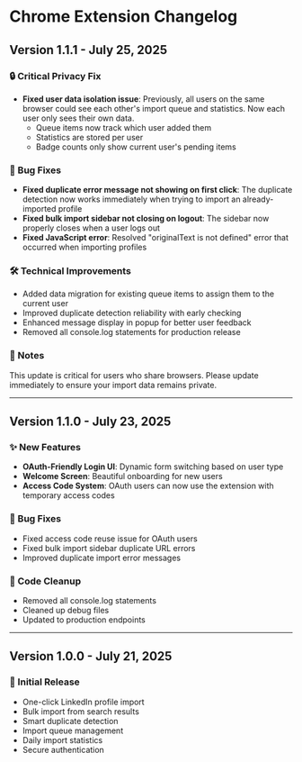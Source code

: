 # Chrome Extension Changelog

## Version 1.1.1 - July 25, 2025

### 🔒 Critical Privacy Fix
- **Fixed user data isolation issue**: Previously, all users on the same browser could see each other's import queue and statistics. Now each user only sees their own data.
  - Queue items now track which user added them
  - Statistics are stored per user
  - Badge counts only show current user's pending items

### 🐛 Bug Fixes
- **Fixed duplicate error message not showing on first click**: The duplicate detection now works immediately when trying to import an already-imported profile
- **Fixed bulk import sidebar not closing on logout**: The sidebar now properly closes when a user logs out
- **Fixed JavaScript error**: Resolved "originalText is not defined" error that occurred when importing profiles

### 🛠️ Technical Improvements
- Added data migration for existing queue items to assign them to the current user
- Improved duplicate detection reliability with early checking
- Enhanced message display in popup for better user feedback
- Removed all console.log statements for production release

### 📝 Notes
This update is critical for users who share browsers. Please update immediately to ensure your import data remains private.

---

## Version 1.1.0 - July 23, 2025

### ✨ New Features
- **OAuth-Friendly Login UI**: Dynamic form switching based on user type
- **Welcome Screen**: Beautiful onboarding for new users
- **Access Code System**: OAuth users can now use the extension with temporary access codes

### 🐛 Bug Fixes
- Fixed access code reuse issue for OAuth users
- Fixed bulk import sidebar duplicate URL errors
- Improved duplicate import error messages

### 🧹 Code Cleanup
- Removed all console.log statements
- Cleaned up debug files
- Updated to production endpoints

---

## Version 1.0.0 - July 21, 2025

### 🎉 Initial Release
- One-click LinkedIn profile import
- Bulk import from search results
- Smart duplicate detection
- Import queue management
- Daily import statistics
- Secure authentication
